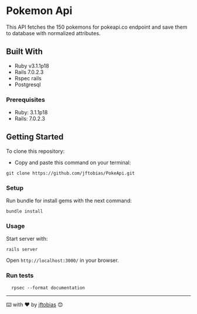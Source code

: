 # Pokemon Api

This API fetches the 150 pokemons for pokeapi.co endpoint and save them to database with normalized attributes.
## Built With

- Ruby v3.1.1p18
- Rails 7.0.2.3
- Rspec rails
- Postgresql

### Prerequisites

- Ruby: 3.1.1p18
- Rails: 7.0.2.3

## Getting Started

To clone this repository:

- Copy and paste this command on your terminal: <br>
```
git clone https://github.com/jftobias/PokeApi.git
```

### Setup

Run bundle for install gems with the next command:

```
bundle install
```

### Usage

Start server with:

```
rails server
```

Open `http://localhost:3000/` in your browser.

### Run tests

```
  rpsec --format documentation
```
---
⌨️ with ❤️ by [jftobias](https://github.com/jftobias) 😊
